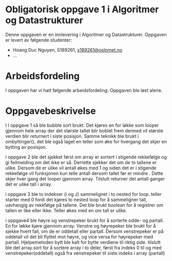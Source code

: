 # Obligatorisk oppgave 1 i Algoritmer og Datastrukturer

Denne oppgaven er en innlevering i Algoritmer og Datastrukturer. 
Oppgaven er levert av følgende studenter:
* Hoang Duc Nguyen, S189261, s189261@oslomet.no
* ...

# Arbeidsfordeling

I oppgaven har vi hatt følgende arbeidsfordeling:
Oppgaven ble løst alene.

# Oppgavebeskrivelse

I I oppgave 1 så ble bubble sort brukt. Det kjøres en for løkke som looper gjennom hele array der det største tallet blir boblet frem dermed vil største verdien blir returnert i siste posisjon. Samme teknikk ble brukt i ombyttinger(), det ble også laget en teller som øke for hvergang det skjer en bytting av posisjon. 

I oppgave 2 ble det sjekket først om array er sortert i stigende rekkefølge og gi feilmelding om det ikke er så. Derrette sjekker det om de to tallene er ulike. Dersom de er ulike vil antall økes med 1 og siden det er i stigende rekkefølge vil funksjonen kun telle antall dersom tallet før er mindre . Dette skjer hver gang det looper gjennom array. Tilslutt returner det antall ganger det er ulike tall i array. 

i oppgave 3 ble to indekser (i og J) sammelignet i to nested for loop. teller starter med 0 fordi det kjøres to nested loop for å sammeligner tall, uavhengig av rekkfølge på tallene. Det ble brukt boolean for å registrer om tallen er like eller ikke. Teller økes med en om tall er ulike.

i oppgave4 ble høyre og venstrepeker brukt for å sorterte odde- og partall. En for løkke kjøre gjennom array. Venstre og høyrepeker ble brukt for å sjekke hvert fall, om de er oddetall eller partall. Dersom venstrepeker er på oddetall vil det bli flyttet mot høyre, og vice versa for høyrepeker med partall. Hjelpemetoden bytt ble kalt for bytte verdiene til riktig side. tilslutt ble det array.sort for å sortere array i to deler, først fra indeks 0 til og med venstrepeker(oddetall) også fra venstrepeker til siste indeks i array (partall)



